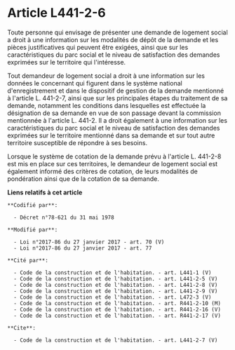 # Article L441-2-6

Toute personne qui envisage de présenter une demande de logement social a droit à une information sur les modalités de dépôt
de la demande et les pièces justificatives qui peuvent être exigées, ainsi que sur les caractéristiques du parc social et le
niveau de satisfaction des demandes exprimées sur le territoire qui l'intéresse. 

Tout demandeur de logement social a droit à une information sur les données le concernant qui figurent dans le système
national d'enregistrement et dans le dispositif de gestion de la demande mentionné à l'article L. 441-2-7, ainsi que sur les
principales étapes du traitement de sa demande, notamment les conditions dans lesquelles est effectuée la désignation de sa
demande en vue de son passage devant la commission mentionnée à l'article L. 441-2. Il a droit également à une information
sur les caractéristiques du parc social et le niveau de satisfaction des demandes exprimées sur le territoire mentionné dans
sa demande et sur tout autre territoire susceptible de répondre à ses besoins.

Lorsque le système de cotation de la demande prévu à l'article L. 441-2-8 est mis en place sur ces territoires, le demandeur
de logement social est également informé des critères de cotation, de leurs modalités de pondération ainsi que de la cotation
de sa demande.

**Liens relatifs à cet article**

	**Codifié par**:

	  - Décret n°78-621 du 31 mai 1978

	**Modifié par**:

	  - Loi n°2017-86 du 27 janvier 2017 - art. 70 (V)
	  - Loi n°2017-86 du 27 janvier 2017 - art. 77

	**Cité par**:

	  - Code de la construction et de l'habitation. - art. L441-1 (V)
	  - Code de la construction et de l'habitation. - art. L441-2-5 (V)
	  - Code de la construction et de l'habitation. - art. L441-2-8 (V)
	  - Code de la construction et de l'habitation. - art. L441-2-9 (V)
	  - Code de la construction et de l'habitation. - art. L472-3 (V)
	  - Code de la construction et de l'habitation. - art. R441-2-10 (M)
	  - Code de la construction et de l'habitation. - art. R441-2-16 (V)
	  - Code de la construction et de l'habitation. - art. R441-2-17 (V)

	**Cite**:

	  - Code de la construction et de l'habitation. - art. L441-2-7 (V)
